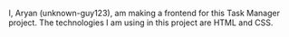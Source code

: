 I, Aryan (unknown-guy123), am making a frontend for this Task Manager project.
The technologies I am using in this project are HTML and CSS.
